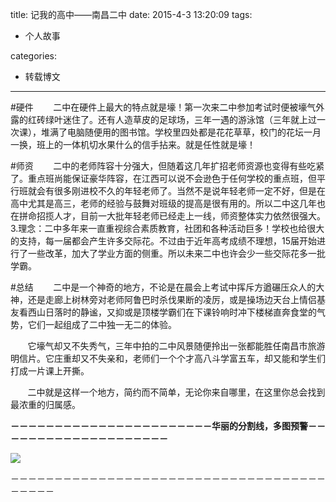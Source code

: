 title: 记我的高中——南昌二中
date: 2015-4-3 13:20:09
tags:

- 个人故事

categories:

- 转载博文



---

#硬件
&nbsp;&nbsp;&nbsp;&nbsp;&nbsp;&nbsp;&nbsp;二中在硬件上最大的特点就是壕！第一次来二中参加考试时便被壕气外露的红砖绿叶迷住了。还有人造草皮的足球场，三年一遇的游泳馆（三年就上过一次课），堆满了电脑随便用的图书馆。学校里四处都是花花草草，校门的花坛一月一换，班上的一体机切水果什么的信手拈来。就是任性就是壕！
<!--more-->
#师资
&nbsp;&nbsp;&nbsp;&nbsp;&nbsp;&nbsp;&nbsp;二中的老师阵容十分强大，但随着这几年扩招老师资源也变得有些吃紧了。重点班尚能保证豪华阵容，在江西可以说不会逊色于任何学校的重点班，但平行班就会有很多刚进校不久的年轻老师了。当然不是说年轻老师一定不好，但是在高中尤其是高三，老师的经验与鼓舞对班级的提高是很有用的。所以二中这几年也在拼命招揽人才，目前一大批年轻老师已经走上一线，师资整体实力依然很强大。
3.理念：二中多年来一直重视综合素质教育，社团和各种活动巨多！学校也给很大的支持，每一届都会产生许多交际花。不过由于近年高考成绩不理想，15届开始进行了一些改革，加大了学业方面的侧重。所以未来二中也许会少一些交际花多一批学霸。

#总结
&nbsp;&nbsp;&nbsp;&nbsp;&nbsp;&nbsp;&nbsp;二中是一个神奇的地方，不论是在晨会上考试中挥斥方遒碾压众人的大神，还是走廊上树林旁对老师阿鲁巴时杀伐果断的凌厉，或是操场边天台上情侣基友看西山日落时的静谧，又抑或是顶楼学霸们在下课铃响时冲下楼梯直奔食堂的气势，它们一起组成了二中独一无二的体验。

&nbsp;&nbsp;&nbsp;&nbsp;&nbsp;&nbsp;&nbsp;它壕气却又不失秀气，三年中拍的二中风景随便拎出一张都能胜任南昌市旅游明信片。它庄重却又不失亲和，老师们一个个才高八斗学富五车，却又能和学生们打成一片课上开撕。

&nbsp;&nbsp;&nbsp;&nbsp;&nbsp;&nbsp;&nbsp;二中就是这样一个地方，简约而不简单，无论你来自哪里，在这里你总会找到最浓重的归属感。

**－－－－－－－－－－－－－－－－－－－－－－－华丽的分割线，多图预警－－－－－－－－－－－－－－－－－－－－**


![](http://7xi6qz.com1.z0.glb.clouddn.com/djlblogpicnanchang2zhong.jpg)

－－－－－－－－－－－－－－－－－－－－－－－－－－－－－－－－－－－－－－－－－